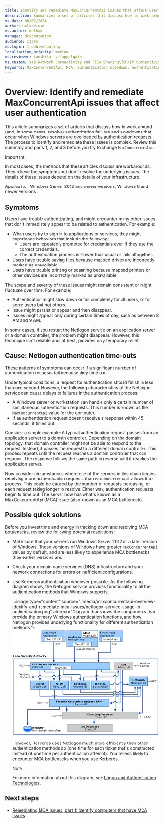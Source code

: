 ```yaml
---
title: Identify and remediate MaxConcurrentApi issues that affect user authentication
description: Summarizes a set of articles that discuss how to work around or resolve authentication failures and slowdowns when Windows servers are overloaded by authentication requests.
ms.date: 06/07/2024
author: Deland-Han
ms.author: delhan
manager: dcscontentpm
audience: itpro
ms.topic: troubleshooting
localization_priority: medium
ms.reviewer: kaushika, v-tappelgate
ms.custom: sap:Network Connectivity and File Sharing\TCP/IP Connectivity (TCP Protocol, NLA, WinHTTP), csstroubleshoot
keywords: MaxConcurrentApi, MCA, authentication slowdown, authentication performance
---
```


# Overview: Identify and remediate MaxConcurrentApi issues that affect user authentication

This article summarizes a set of articles that discuss how to work around (and, in some cases, resolve) authentication failures and slowdowns that occur when Windows servers are overloaded by authentication requests. The process to identify and remediate these issues is complex. Review this summary and parts 1, 2, and 3 before you try to change `MaxConcurrentApi`.

> [!IMPORTANT]  
> In most cases, the methods that these articles discuss are workarounds. They relieve the symptoms but don't resolve the underlying issues. The details of these issues depend on the details of your infrastructure.

_Applies to:_ &nbsp; Windows Server 2012 and newer versions, Windows 8 and newer versions

## Symptoms

Users have trouble authenticating, and might encounter many other issues that don't immediately appear to be related to authentication. For example:

- When users try to sign in to applications or services, they might experience behaviors that include the following:
  - Users are repeatedly prompted for credentials even if they use the correct credentials.
  - The authentication process is slower than usual or fails altogether.
- Users have trouble saving files because mapped drives are incorrectly marked as unavailable.
- Users have trouble printing or scanning because mapped printers or other devices are incorrectly marked as unavailable.

The scope and severity of these issues might remain consistent or might fluctuate over time. For example:

- Authentication might slow down or fail completely for all users, or for some users but not others.
- Issue might persist or appear and then disappear.
- Issues might appear only during certain times of day, such as between 8 AM and 9 AM.

In some cases, if you restart the Netlogon service on an application server or a domain controller, the problem might disappear. However, this technique isn't reliable and, at best, provides only temporary relief.

## Cause: Netlogon authentication time-outs

These patterns of symptoms can occur if a significant number of authentication requests fail because they time out.

Under typical conditions, a request for authentication should finish in less than one second. However, the following characteristics of the Netlogon service can cause delays or failures in the authentication process:

- A Windows server or workstation can handle only a certain number of simultaneous authentication requests. This number is known as the `MaxConcurrentApi` value for the computer.
- If an authentication request doesn't receive a response within 45 seconds, it times out.

Consider a simple example: A typical authentication request passes from an application server to a domain controller. Depending on the domain topology, that domain controller might not be able to respond to the request. Instead, it passes the request to a different domain controller. This process repeats until the request reaches a domain controller that can respond. The response follows the same path in reverse until it reaches the application server.

Now consider circumstances where one of the servers in this chain begins receiving more authentication requests than `MaxConcurrentApi` allows it to process. This could be caused by the number of requests increasing, or each request taking longer to resolve. Either way, authentication requests begin to time out. The server now has what's known as a MaxConcurrentApi (MCA) issue (also known as an MCA bottleneck).

## Possible quick solutions

Before you invest time and energy in tracking down and resolving MCA bottlenecks, review the following potential resolutions:

- Make sure that your servers run Windows Server 2012 or a later version of Windows. These versions of Windows have greater `MaxConcurrentApi` values by default, and are less likely to experience MCA bottlenecks than earlier versions are.
- Check your domain name services (DNS) infrastructure and your network connections for errors or inefficient configurations.  
- Use Kerberos authentication wherever possible. As the following diagram shows, the Netlogon service provides functionality to all the authentication methods that Windows supports.  

  :::image type="content" source="./media/maxconcurrentapi-overview-identify-and-remediate-mca-issues/netlogon-service-usage-in-authentication.png" alt-text="Diagram that shows the components that provide the primary Windows authentication functions, and how Netlogon provides underlying functionality for different authentication methods.":::
  ![Diagram that shows the components that provide the primary Windows authentication functions, and how Netlogon provides underlying functionality for different authentication methods](./media/maxconcurrentapi-overview-identify-and-remediate-mca-issues/netlogon-service-usage-in-authentication.png)

  However, Kerberos uses Netlogon much more efficiently than other authentication methods do (one time for each ticket that's constructed instead of one time per authentication attempt). You're less likely to encounter MCA bottlenecks when you use Kerberos.
  > [!NOTE]  
  > For more information about this diagram, see [Logon and Authentication Technologies](/previous-versions/windows/it-pro/windows-server-2003/cc780455(v=ws.10)).

## Next steps

- [Remediating MCA issues, part 1: Identify computers that have MCA issues](maxconcurrentapi-1-identify-computers-that-have-mca-issues.md)
